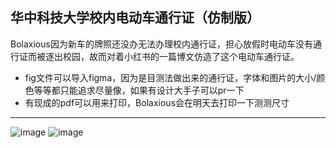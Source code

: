 ## 华中科技大学校内电动车通行证（仿制版）
Bolaxious因为新车的牌照还没办无法办理校内通行证，担心放假时电动车没有通行证而被逐出校园，故而对着小红书的一篇博文仿造了这个电动车通行证。
- fig文件可以导入figma，因为是目测法做出来的通行证，字体和图片的大小/颜色等等都只能追求尽量像，如果有设计大手子可以pr一下
- 有现成的pdf可以用来打印，Bolaxious会在明天去打印一下测测尺寸
---
![image](https://github.com/user-attachments/assets/57fc958c-a490-4ee9-851e-838cf5e09f3e)
![image](https://github.com/user-attachments/assets/5b603f18-fbe1-4461-9b91-ae43b4769eb5)
